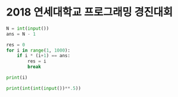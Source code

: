 # 2018 연세대학교 프로그래밍 경진대회

```python
N = int(input())
ans = N - 1

res = 0
for i in range(1, 1000):
    if i * (i+1) == ans:
        res = i
        break

print(i)
```

```python
print(int(int(input())**.5))
```
